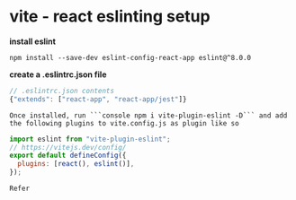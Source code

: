 # vite - react eslinting setup

**install eslint**

```
npm install --save-dev eslint-config-react-app eslint@^8.0.0
```

**create a .eslintrc.json file**

```jsx
// .eslintrc.json contents
{"extends": ["react-app", "react-app/jest"]}
```

`Once installed, run ```console npm i vite-plugin-eslint -D``` and add the following plugins to vite.config.js as plugin like so`

```jsx
import eslint from "vite-plugin-eslint";
// https://vitejs.dev/config/
export default defineConfig({
  plugins: [react(), eslint()],
});
```

`Refer`

<!-- //stackoverflow.com/questions/69842785/how-can-i-intregate-eslint-in-a-vitereact-project -->
<!-- https://www.npmjs.com/package/eslint-config-react-app -->
<!-- https://www.npmjs.com/package/vite-plugin-eslint -->
